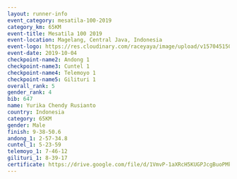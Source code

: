 ```yaml
---
layout: runner-info 
event_category: mesatila-100-2019 
category_km: 65KM 
event-title: Mesatila 100 2019 
event-location: Magelang, Central Java, Indonesia 
event-logo: https://res.cloudinary.com/raceyaya/image/upload/v1570451507/logo/mesastila100_jin7bl.jpg 
event-date: 2019-10-04 
checkpoint-name2: Andong 1 
checkpoint-name3: Cuntel 1 
checkpoint-name4: Telemoyo 1 
checkpoint-name5: Gilituri 1 
overall_rank: 5
gender_rank: 4
bib: 647
name: Yurika Chendy Rusianto
country: Indonesia
category: 65KM
gender: Male
finish: 9-38-50.6
andong_1: 2-57-34.8
cuntel_1: 5-23-59
telemoyo_1: 7-46-12
gilituri_1: 8-39-17
certificate: https://drive.google.com/file/d/1VmvP-1aXRcH5KUGPJcgBuoPMkNcoGreE/view?usp=sharing
---
```


